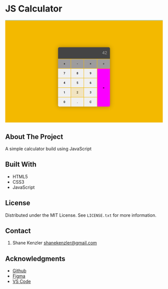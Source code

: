 # JS Calculator

![JS Calculator](JS-calculator.jpg)

## About The Project

A simple calculator build using JavaScript

## Built With

* HTML5
* CSS3
* JavaScript

## License

Distributed under the MIT License. See `LICENSE.txt` for more information.


## Contact
1. Shane Kenzler <shanekenzler@gmail.com>

## Acknowledgments

* [Github](https://github.com)
* [Figma](https://www.figma.com)
* [VS Code](https://code.visualstudio.com)
